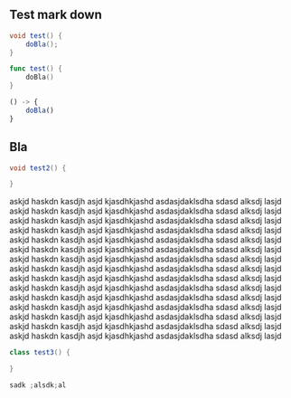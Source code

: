 ## Test mark down

```java
void test() {
    doBla();
}
```
```swift
func test() {
    doBla()
}
```

```javascript
() -> {
    doBla()
}
```

## Bla

```java
void test2() {

}
```

 askjd haskdn kasdjh asjd kjasdhkjashd asdasjdaklsdha sdasd alksdj lasjd askjd haskdn kasdjh asjd kjasdhkjashd asdasjdaklsdha sdasd alksdj lasjd askjd haskdn kasdjh asjd kjasdhkjashd asdasjdaklsdha sdasd alksdj lasjd askjd haskdn kasdjh asjd kjasdhkjashd asdasjdaklsdha sdasd alksdj lasjd askjd haskdn kasdjh asjd kjasdhkjashd asdasjdaklsdha sdasd alksdj lasjd askjd haskdn kasdjh asjd kjasdhkjashd asdasjdaklsdha sdasd alksdj lasjd askjd haskdn kasdjh asjd kjasdhkjashd asdasjdaklsdha sdasd alksdj lasjd askjd haskdn kasdjh asjd kjasdhkjashd asdasjdaklsdha sdasd alksdj lasjd askjd haskdn kasdjh asjd kjasdhkjashd asdasjdaklsdha sdasd alksdj lasjd askjd haskdn kasdjh asjd kjasdhkjashd asdasjdaklsdha sdasd alksdj lasjd askjd haskdn kasdjh asjd kjasdhkjashd asdasjdaklsdha sdasd alksdj lasjd askjd haskdn kasdjh asjd kjasdhkjashd asdasjdaklsdha sdasd alksdj lasjd askjd haskdn kasdjh asjd kjasdhkjashd asdasjdaklsdha sdasd alksdj lasjd askjd haskdn kasdjh asjd kjasdhkjashd asdasjdaklsdha sdasd alksdj lasjd askjd haskdn kasdjh asjd kjasdhkjashd asdasjdaklsdha sdasd alksdj lasjd

```java
class test3() {

}
```

```swift
sadk ;alsdk;al
```
